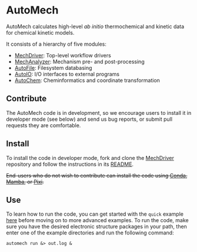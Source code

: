 # AutoMech

AutoMech calculates high-level *ab initio* thermochemical and kinetic data for chemical kinetic models.

It consists of a hierarchy of five modules:

 - [MechDriver](https://github.com/Auto-Mech/mechdriver): Top-level workflow drivers
 - [MechAnalyzer](https://github.com/Auto-Mech/mechanalyzer): Mechanism pre- and post-processing
 - [AutoFile](https://github.com/Auto-Mech/autofile): Filesystem databasing
 - [AutoIO](https://github.com/Auto-Mech/autoio): I/O interfaces to external programs
 - [AutoChem](https://github.com/Auto-Mech/autochem): Cheminformatics and coordinate transformation


## Contribute

The AutoMech code is in development, so we encourage users to install it in developer mode (see below) and send us bug reports,
or submit pull requests they are comfortable.

## Install

To install the code in developer mode, fork and clone the [MechDriver](https://github.com/Auto-Mech/mechdriver) repository
and follow the instructions in its [README](https://github.com/Auto-Mech/mechdriver?tab=readme-ov-file#install).

~~End-users who do not wish to contribute can install the code using
[Conda](https://docs.anaconda.com/miniconda/#quick-command-line-install),
[Mamba](https://github.com/conda-forge/miniforge?tab=readme-ov-file#install), or
[Pixi](https://pixi.sh/latest/#installation).~~

## Use

To learn how to run the code, you can get started with the `quick` example
[here](https://github.com/Auto-Mech/mechdriver/tree/dev/examples) before moving on to more advanced examples.
To run the code, make sure you have the desired electronic structure packages in your path, then enter one of
the example directories and run the following command:
```
automech run &> out.log &
```

[^1]: For Conda/Mamba, you can add this channel using `conda config --append channels auto-mech`.
For Pixi, you can use `pixi project channel add auto-mech`.

[^2]: For Pixi, `conda-forge` is automatically the default channel. For Conda/Mamba, unless installed through
the Miniforge distribution, you will need to set this configuration using `conda config --prepend channels conda-forge`.

